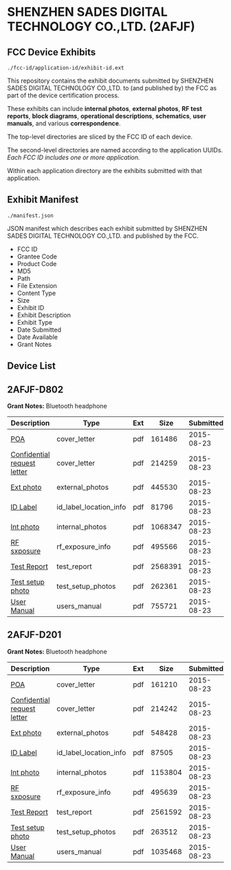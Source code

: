 # SHENZHEN SADES DIGITAL TECHNOLOGY CO.,LTD. (2AFJF)
## FCC Device Exhibits

```
./fcc-id/application-id/exhibit-id.ext
```

This repository contains the exhibit documents submitted by SHENZHEN SADES DIGITAL TECHNOLOGY CO.,LTD. to (and published by) the FCC as part of the device certification process.

These exhibits can include **internal photos**, **external photos**, **RF test reports**, **block diagrams**, **operational descriptions**, **schematics**, **user manuals**, and various **correspondence**.

The top-level directories are sliced by the FCC ID of each device.

The second-level directories are named according to the application UUIDs. *Each FCC ID includes one or more application.*

Within each application directory are the exhibits submitted with that application. 

## Exhibit Manifest

```
./manifest.json
```

JSON manifest which describes each exhibit submitted by SHENZHEN SADES DIGITAL TECHNOLOGY CO.,LTD. and published by the FCC.

- FCC ID
- Grantee Code
- Product Code
- MD5
- Path
- File Extension
- Content Type
- Size
- Exhibit ID
- Exhibit Description
- Exhibit Type
- Date Submitted
- Date Available
- Grant Notes

## Device List
## 2AFJF-D802
**Grant Notes:** Bluetooth headphone

| Description | Type | Ext | Size | Submitted | Available |
| ----------- | ---- | --- | ---- | --------- | --------- |
| [POA](2AFJF-D802/c722de47c953511f4d3e984ea620ee84/2723133.pdf) | cover_letter | pdf | 161486 | 2015-08-23 | 2015-08-23 |
| [Confidential request letter](2AFJF-D802/c722de47c953511f4d3e984ea620ee84/2723134.pdf) | cover_letter | pdf | 214259 | 2015-08-23 | 2015-08-23 |
| [Ext photo](2AFJF-D802/c722de47c953511f4d3e984ea620ee84/2723138.pdf) | external_photos | pdf | 445530 | 2015-08-23 | 2015-08-23 |
| [ID Label](2AFJF-D802/c722de47c953511f4d3e984ea620ee84/2723140.pdf) | id_label_location_info | pdf | 81796 | 2015-08-23 | 2015-08-23 |
| [Int photo](2AFJF-D802/c722de47c953511f4d3e984ea620ee84/2723139.pdf) | internal_photos | pdf | 1068347 | 2015-08-23 | 2015-08-23 |
| [RF sxposure](2AFJF-D802/c722de47c953511f4d3e984ea620ee84/2723135.pdf) | rf_exposure_info | pdf | 495566 | 2015-08-23 | 2015-08-23 |
| [Test Report](2AFJF-D802/c722de47c953511f4d3e984ea620ee84/2723136.pdf) | test_report | pdf | 2568391 | 2015-08-23 | 2015-08-23 |
| [Test setup photo](2AFJF-D802/c722de47c953511f4d3e984ea620ee84/2723137.pdf) | test_setup_photos | pdf | 262361 | 2015-08-23 | 2015-08-23 |
| [User Manual](2AFJF-D802/c722de47c953511f4d3e984ea620ee84/2723141.pdf) | users_manual | pdf | 755721 | 2015-08-23 | 2015-08-23 |
## 2AFJF-D201
**Grant Notes:** Bluetooth headphone

| Description | Type | Ext | Size | Submitted | Available |
| ----------- | ---- | --- | ---- | --------- | --------- |
| [POA](2AFJF-D201/889ce02256dca4d53006a8e19f5ef23a/2723145.pdf) | cover_letter | pdf | 161210 | 2015-08-23 | 2015-08-23 |
| [Confidential request letter](2AFJF-D201/889ce02256dca4d53006a8e19f5ef23a/2723146.pdf) | cover_letter | pdf | 214242 | 2015-08-23 | 2015-08-23 |
| [Ext photo](2AFJF-D201/889ce02256dca4d53006a8e19f5ef23a/2723150.pdf) | external_photos | pdf | 548428 | 2015-08-23 | 2015-08-23 |
| [ID Label](2AFJF-D201/889ce02256dca4d53006a8e19f5ef23a/2723152.pdf) | id_label_location_info | pdf | 87505 | 2015-08-23 | 2015-08-23 |
| [Int photo](2AFJF-D201/889ce02256dca4d53006a8e19f5ef23a/2723151.pdf) | internal_photos | pdf | 1153804 | 2015-08-23 | 2015-08-23 |
| [RF sxposure](2AFJF-D201/889ce02256dca4d53006a8e19f5ef23a/2723147.pdf) | rf_exposure_info | pdf | 495639 | 2015-08-23 | 2015-08-23 |
| [Test Report](2AFJF-D201/889ce02256dca4d53006a8e19f5ef23a/2723148.pdf) | test_report | pdf | 2561592 | 2015-08-23 | 2015-08-23 |
| [Test setup photo](2AFJF-D201/889ce02256dca4d53006a8e19f5ef23a/2723149.pdf) | test_setup_photos | pdf | 263512 | 2015-08-23 | 2015-08-23 |
| [User Manual](2AFJF-D201/889ce02256dca4d53006a8e19f5ef23a/2723153.pdf) | users_manual | pdf | 1035468 | 2015-08-23 | 2015-08-23 |
